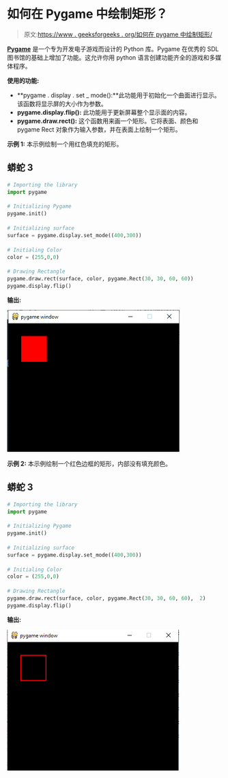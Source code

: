# 如何在 Pygame 中绘制矩形？

> 原文:[https://www . geeksforgeeks . org/如何在 pygame 中绘制矩形/](https://www.geeksforgeeks.org/how-to-draw-rectangle-in-pygame/)

[**Pygame**](https://www.geeksforgeeks.org/introduction-to-pygame/) 是一个专为开发电子游戏而设计的 Python 库。Pygame 在优秀的 SDL 图书馆的基础上增加了功能。这允许你用 python 语言创建功能齐全的游戏和多媒体程序。

**使用的功能:**

*   **pygame . display . set _ mode():**此功能用于初始化一个曲面进行显示。该函数将显示屏的大小作为参数。
*   **pygame.display.flip():** 此功能用于更新屏幕整个显示面的内容。
*   **pygame.draw.rect():** 这个函数用来画一个矩形。它将表面、颜色和 pygame Rect 对象作为输入参数，并在表面上绘制一个矩形。

**示例 1:** 本示例绘制一个用红色填充的矩形。

## 蟒蛇 3

```py
# Importing the library
import pygame

# Initializing Pygame
pygame.init()

# Initializing surface
surface = pygame.display.set_mode((400,300))

# Initialing Color
color = (255,0,0)

# Drawing Rectangle
pygame.draw.rect(surface, color, pygame.Rect(30, 30, 60, 60))
pygame.display.flip()
```

**输出:**

![](img/ddf3499da3123c9244aeb6d3a6df3560.png)

**示例 2:** 本示例绘制一个红色边框的矩形，内部没有填充颜色。

## 蟒蛇 3

```py
# Importing the library
import pygame

# Initializing Pygame
pygame.init()

# Initializing surface
surface = pygame.display.set_mode((400,300))

# Initialing Color
color = (255,0,0)

# Drawing Rectangle
pygame.draw.rect(surface, color, pygame.Rect(30, 30, 60, 60),  2)
pygame.display.flip()
```

**输出:**

![](img/4f71537e91b9d4b899e11a9abe43459f.png)